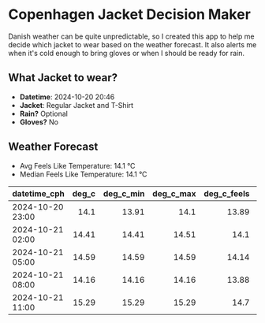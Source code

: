 
# Copenhagen Jacket Decision Maker

Danish weather can be quite unpredictable, so I created this app to help me decide which jacket to wear based on the weather forecast. 
It also alerts me when it's cold enough to bring gloves or when I should be ready for rain.

## What Jacket to wear?

- **Datetime**: 2024-10-20 20:46
- **Jacket**: Regular Jacket and T-Shirt
- **Rain?** Optional
- **Gloves?** No

## Weather Forecast
- Avg Feels Like Temperature: 14.1 °C
- Median Feels Like Temperature: 14.1 °C

| datetime_cph     |   deg_c |   deg_c_min |   deg_c_max |   deg_c_feels | weather   | wind   | rain   |
|:-----------------|--------:|------------:|------------:|--------------:|:----------|:-------|:-------|
| 2024-10-20 23:00 |   14.1  |       13.91 |       14.1  |         13.89 | Clouds    | High   | None   |
| 2024-10-21 02:00 |   14.41 |       14.41 |       14.51 |         14.1  | Rain      | High   | Low    |
| 2024-10-21 05:00 |   14.59 |       14.59 |       14.59 |         14.14 | Clouds    | High   | None   |
| 2024-10-21 08:00 |   14.16 |       14.16 |       14.16 |         13.88 | Clouds    | High   | None   |
| 2024-10-21 11:00 |   15.29 |       15.29 |       15.29 |         14.7  | Clouds    | High   | None   |
        